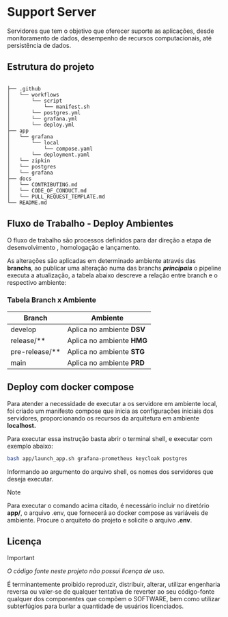 # Support Server

Servidores que tem o objetivo que oferecer suporte as aplicações, desde monitoramento de dados, desempenho de recursos computacionais, até persistência de dados.

## Estrutura do projeto

``` text

├── .github
│   └── workflows
│       └── script
│           └── manifest.sh
│       └── postgres.yml
│       └── grafana.yml
│       └── deploy.yml
├── app
│   └── grafana
│       └── local
│           └── compose.yaml
│       └── deployment.yaml
│   └── zipkin
│   └── postgres
│   └── grafana
├── docs
│   └── CONTRIBUTING.md
│   └── CODE_OF_CONDUCT.md
│   └── PULL_REQUEST_TEMPLATE.md
└── README.md
```

## Fluxo de Trabalho - Deploy Ambientes

O fluxo de trabalho são processos definidos para dar direção a etapa de desenvolvimento , homologação e lançamento.

As alterações são aplicadas em determinado ambiente através das **branchs**, ao publicar uma alteração numa das branchs ***principais*** o pipeline executa a atualização, a tabela abaixo descreve a relação entre branch e o respectivo ambiente:

### Tabela Branch x Ambiente

| Branch | Ambiente |
| --- | --- |
| develop | Aplica no ambiente __DSV__ |
| release/** | Aplica no ambiente __HMG__ |
| pre-release/** | Aplica no ambiente __STG__ |
| main | Aplica no ambiente __PRD__ |

## Deploy com docker compose

Para atender a necessidade de executar a os servidore em ambiente local, foi criado um manifesto compose que inicia as configurações iniciais dos servidores, proporcionando os recursos da arquitetura em ambiente **localhost.**

Para executar essa instrução basta abrir o terminal shell, e executar com exemplo abaixo:

```sh
bash app/launch_app.sh grafana-prometheus keycloak postgres
```

Informando ao argumento do arquivo shell, os nomes dos servidores que deseja executar.

> [!NOTE]
> Para executar o comando acima citado, é necessário incluir no diretório **app/**, o arquivo .env, que fornecerá ao docker compose as variáveis de ambiente.
> Procure o arquiteto do projeto e solicite o arquivo **.env**.

## Licença

> [!IMPORTANT]
> *O código fonte neste projeto não possui licença de uso.*

É terminantemente proibido reproduzir, distribuir, alterar, utilizar engenharia reversa ou valer-se de qualquer tentativa de reverter ao seu código-fonte qualquer dos componentes que compõem o SOFTWARE, bem como utilizar subterfúgios para burlar a quantidade de usuários licenciados.
